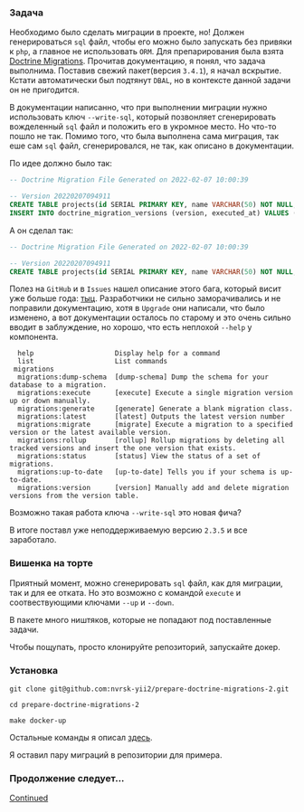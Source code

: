 ### Задача

Необходимо было сделать миграции в проекте, но! Должен генерироваться `sql` файл, чтобы его можно было запускать без привяки к `php`, 
а главное не использовать `ORM`. Для препарирования была взята [Doctrine Migrations](https://www.doctrine-project.org/projects/migrations.html). 
Прочитав документацию, я понял, что задача выполнима. Поставив свежий пакет(версия `3.4.1`), я начал вскрытие. 
Кстати автоматически был подтянут `DBAL`, но в контексте данной задачи он не пригодится.

В документации написанно, что при выполнении миграции нужно использовать ключ `--write-sql`, который позвонляет сгенерировать вожделенный `sql` файл и положить его в укромное место. 
Но что-то пошло не так. Помимо того, что была выполнена сама миграция, так еше сам `sql` файл, сгенерировался, не так, как описано в документации.

По идее должно было так:

```sql
-- Doctrine Migration File Generated on 2022-02-07 10:00:39

-- Version 20220207094911
CREATE TABLE projects(id SERIAL PRIMARY KEY, name VARCHAR(50) NOT NULL, description TEXT);
INSERT INTO doctrine_migration_versions (version, executed_at) VALUES ('20220207094911', CURRENT_TIMESTAMP);
```

А он сделал так:

```sql
-- Doctrine Migration File Generated on 2022-02-07 10:00:39

-- Version 20220207094911
CREATE TABLE projects(id SERIAL PRIMARY KEY, name VARCHAR(50) NOT NULL, description TEXT);
```

Полез на `GitHub` и в `Issues` нашел описание этого бага, который висит уже больше года: [тыц](https://github.com/doctrine/migrations/issues/1082). 
Разработчики не сильно заморачивались и не поправили документацию, хотя в `Upgrade` они написали, что было изменено, 
а вот документации осталось по старому и это очень сильно вводит в заблуждение, но хорошо, что есть неплохой `--help` у компонента.

```shell
  help                    Display help for a command
  list                    List commands
 migrations
  migrations:dump-schema  [dump-schema] Dump the schema for your database to a migration.
  migrations:execute      [execute] Execute a single migration version up or down manually.
  migrations:generate     [generate] Generate a blank migration class.
  migrations:latest       [latest] Outputs the latest version number
  migrations:migrate      [migrate] Execute a migration to a specified version or the latest available version.
  migrations:rollup       [rollup] Rollup migrations by deleting all tracked versions and insert the one version that exists.
  migrations:status       [status] View the status of a set of migrations.
  migrations:up-to-date   [up-to-date] Tells you if your schema is up-to-date.
  migrations:version      [version] Manually add and delete migration versions from the version table.
```

Возможно такая работа ключа `--write-sql` это новая фича?

В итоге поставл уже неподдерживаемую версию `2.3.5` и все заработало.

### Вишенка на торте
Приятный момент, можно сгенерировать `sql` файл, как для миграции, так и для ее отката. 
Но это возможно с командой `execute` и соотвествующими ключами `--up` и `--down`.  

В пакете много ништяков, которые не попадают под поставленные задачи.

Чтобы пощупать, просто клонируйте репозиторий, запускайте докер.

### Установка

`git clone git@github.com:nvrsk-yii2/prepare-doctrine-migrations-2.git`

`cd prepare-doctrine-migrations-2`

`make docker-up`

Остальные команды я описал [здесь](/docs/COMMANDS.md).

Я оставил пару миграций в репозитории для примера.

### Продолжение следует...

[Continued](https://github.com/nvrsk-yii2/prepare-doctrine-migrations-3)